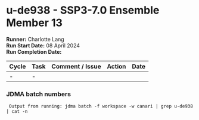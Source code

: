 # u-de938 - SSP3-7.0 Ensemble Member 13

**Runner:** Charlotte Lang    
**Run Start Date:**  08 April 2024  
**Run Completion Date:** 

| Cycle | Task | Comment / Issue | Action | Date |
| ---   | ---  | ---             | ---    | ---  |
| -     | -    |  |  |  |

### JDMA batch numbers
```
 Output from running: jdma batch -f workspace -w canari | grep u-de938 | cat -n
```
